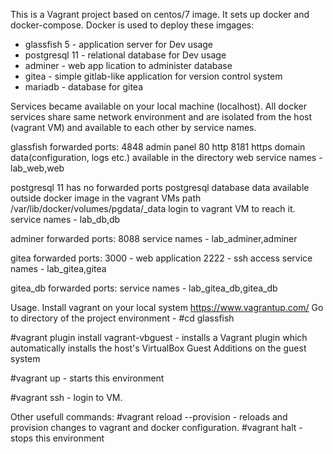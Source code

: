 This is a Vagrant project based on centos/7 image.
It sets up docker and docker-compose.
Docker is used to deploy these imgages:
- glassfish 5 - application server for Dev usage
- postgresql 11 - relational database for Dev usage
- adminer - web app lication to administer database
- gitea - simple gitlab-like application for version control system
- mariadb - database for gitea

Services became available on your local machine (localhost). All docker services share same network environment and are isolated from the host (vagrant VM) 
and available to each other by service names.

glassfish 
forwarded ports: 
4848 admin panel
80 http
8181 https
domain data(configuration, logs etc.) available in the directory web
service names - lab_web,web

postgresql 11
has no forwarded ports
postgresql database data available outside docker image in the vagrant VMs path 
/var/lib/docker/volumes/pgdata/_data
login to vagrant VM to reach it.
service names - lab_db,db

adminer
forwarded ports:
8088
service names - lab_adminer,adminer

gitea
forwarded ports:
3000 - web application
2222 - ssh access
service names - lab_gitea,gitea

gitea_db
forwarded ports:
service names - lab_gitea_db,gitea_db

Usage.
Install vagrant on your local system https://www.vagrantup.com/
Go to directory of the project environment - 
#cd glassfish

#vagrant plugin install vagrant-vbguest - installs a Vagrant plugin which automatically installs the host's VirtualBox Guest Additions on the guest system 

#vagrant up - starts this environment

#vagrant ssh - login to VM.

Other usefull commands:
#vagrant reload --provision - reloads and provision changes to vagrant and docker configuration.
#vagrant halt - stops this environment
